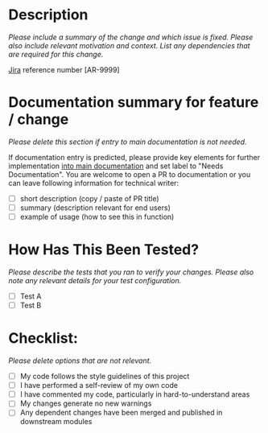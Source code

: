 # Description

_Please include a summary of the change and which issue is fixed. Please also include relevant motivation and context. List any dependencies that are required for this change._

[Jira](https://armbian.atlassian.net/jira) reference number [AR-9999]

# Documentation summary for feature / change

_Please delete this section if entry to main documentation is not needed._

If documentation entry is predicted, please provide key elements for further implementation [into main documentation](https://docs.armbian.com) and set label to "Needs Documentation". You are welcome to open a PR to documentation or you can leave following information for technical writer:

- [ ] short description (copy / paste of PR title)
- [ ] summary (description relevant for end users)
- [ ] example of usage (how to see this in function)

# How Has This Been Tested?

_Please describe the tests that you ran to verify your changes. Please also note any relevant details for your test configuration._

- [ ] Test A
- [ ] Test B

# Checklist:

_Please delete options that are not relevant._

- [ ] My code follows the style guidelines of this project
- [ ] I have performed a self-review of my own code
- [ ] I have commented my code, particularly in hard-to-understand areas
- [ ] My changes generate no new warnings
- [ ] Any dependent changes have been merged and published in downstream modules

